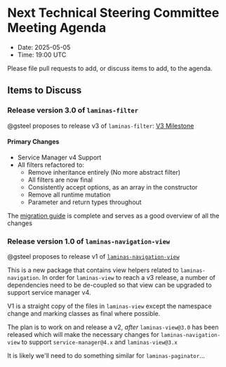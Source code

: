 # Next Technical Steering Committee Meeting Agenda

- Date: 2025-05-05
- Time: 19:00 UTC

Please file pull requests to add, or discuss items to add, to the agenda.

## Items to Discuss

### Release version 3.0 of `laminas-filter`

@gsteel proposes to release v3 of `laminas-filter`: [V3 Milestone](https://github.com/laminas/laminas-filter/milestone/4?closed=1)

#### Primary Changes

- Service Manager v4 Support
- All filters refactored to:
  - Remove inheritance entirely (No more abstract filter)
  - All filters are now final
  - Consistently accept options, as an array in the constructor
  - Remove all runtime mutation
  - Parameter and return types throughout

The [migration guide](https://github.com/laminas/laminas-filter/blob/3.0.x/docs/book/v3/migration/v2-to-v3.md) is complete and serves as a good overview of all the changes

### Release version 1.0 of `laminas-navigation-view`

@gsteel proposes to release v1 of [`laminas-navigation-view`](https://github.com/laminas/laminas-navigation-view)

This is a new package that contains view helpers related to `laminas-navigation`. In order for `laminas-view` to reach a v3 release, a number of dependencies need to be de-coupled so that view can be upgraded to support service manager v4.

V1 is a straight copy of the files in `laminas-view` except the namespace change and marking classes as final where possible.

The plan is to work on and release a v2, _after_ `laminas-view@3.0` has been released which will make the necessary changes for `laminas-navigation-view` to support `service-manager@4.x` and `laminas-view@3.x`

It is likely we'll need to do something similar for `laminas-paginator`…
